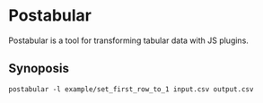 # Postabular

Postabular is a tool for transforming tabular data with JS plugins.

## Synoposis

```
postabular -l example/set_first_row_to_1 input.csv output.csv
```
